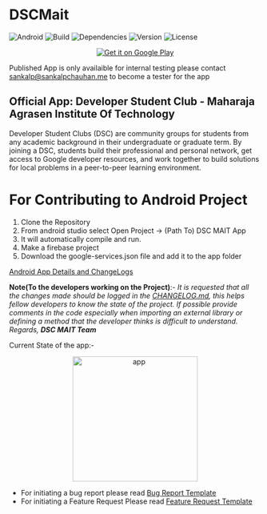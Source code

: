 # DSCMait
![Android](https://img.shields.io/badge/platform-Android-green.svg)
![Build](https://img.shields.io/badge/build-passing-green.svg)
![Dependencies](https://img.shields.io/badge/dependencies-up%20to%20date-green)
![Version](https://img.shields.io/badge/version-v1.0.0alpha-orange)
![License](https://img.shields.io/badge/license-Apache%202.0-blue.svg)

<p align="center">
<a href='https://play.google.com/apps/testing/me.sankalpchauhan.dscmait'><img alt='Get it on Google Play' src='https://play.google.com/intl/en_us/badges/images/generic/en_badge_web_generic.png'/></a>
 
Published App is only availaible for internal testing please contact sankalp@sankalpchauhan.me to become a tester for the app
</p>

## Official App: Developer Student Club - Maharaja Agrasen Institute Of Technology
Developer Student Clubs (DSC) are community groups for students from any academic background in their undergraduate or graduate term. By joining a DSC, students build their professional and personal network, get access to Google developer resources, and work together to build solutions for local problems in a peer-to-peer learning environment.

# For Contributing to Android Project

1. Clone the Repository
2. From android studio select Open Project -> (Path To) DSC MAIT App
3. It will automatically compile and run.
4. Make a firebase project
5. Download the google-services.json file and add it to the app folder

[Android App Details and ChangeLogs](CHANGELOG.md)

**Note(To the developers working on the Project)**:- _It is requested that all the changes made should be logged in the [CHANGELOG.md](CHANGELOG.md), this helps fellow developers to know the state of the project. If possible provide comments in the code especially when importing an external library or defining a method that the developer thinks is difficult to understand. 
Regards, **DSC MAIT Team**_

Current State of the app:-

 <p align="center">
    <img src="dscmait.gif" width="250" alt="app"/> <br>
    </p>

* For initiating a bug report please read [Bug Report Template](https://github.com/sankalpchauhan-me/DSCMait/blob/master/.github/ISSUE_TEMPLATE/bug_report.md)
* For initiating a Feature Request Please read [Feature Request Template](https://github.com/sankalpchauhan-me/DSCMait/blob/master/.github/ISSUE_TEMPLATE/feature_request.md)

